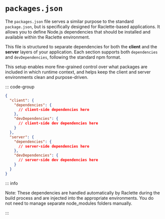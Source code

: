# `packages.json`

The `packages.json` file serves a similar purpose to the standard `package.json`, but is specifically designed for Raclette-based applications. It allows you to define Node.js dependencies that should be installed and available within the Raclette environment.

This file is structured to separate dependencies for both the **client** and the **server** layers of your application. Each section supports both `dependencies` and `devDependencies`, following the standard npm format.

This setup enables more fine-grained control over what packages are included in which runtime context, and helps keep the client and server environments clean and purpose-driven.

::: code-group

```json [packages.json]
{
  "client": {
    "dependencies": {
      // client-side dependencies here
    },
    "devDependencies": {
      // client-side dev dependencies here
    }
  },
  "server": {
    "dependencies": {
      // server-side dependencies here
    },
    "devDependencies": {
      // server-side dev dependencies here
    }
  }
}
```

::: info

Note: These dependencies are handled automatically by Raclette during the build process and are injected into the appropriate environments. You do not need to manage separate node_modules folders manually.

:::